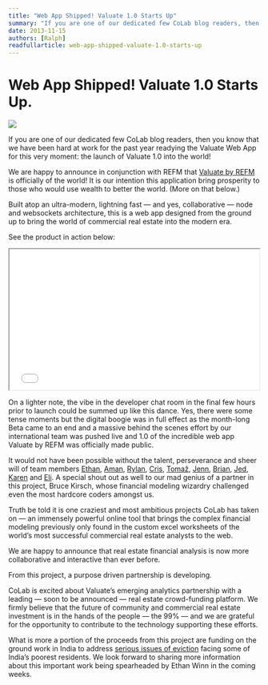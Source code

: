 ```yaml
---
title: "Web App Shipped! Valuate 1.0 Starts Up"
summary: "If you are one of our dedicated few CoLab blog readers, then you know that we have been hard at work for the past year readying the Valuate Web App for this very moment: the launch of Valuate 1.0 into the world!"
date: 2013-11-15
authors: [Ralph]
readfullarticle: web-app-shipped-valuate-1.0-starts-up
---
```


# Web App Shipped! Valuate 1.0 Starts Up.

<a href="http://www.getrefm.com/"><img src="/assets/img/blog/2013-11-15.jpg" class="center-element"></a>

If you are one of our dedicated few CoLab blog readers, then you know that we have been hard at work for the past year readying the Valuate Web App for this very moment: the launch of Valuate 1.0 into the world!

We are happy to announce in conjunction with REFM that [Valuate by REFM](http://www.getrefm.com/) is officially of the world! It is our intention this application bring prosperity to those who would use wealth to better the world. (More on that below.)

Built atop an ultra-modern, lightning fast &mdash; and yes, collaborative &mdash; node and websockets architecture, this is a web app designed from the ground up to bring the world of commercial real estate into the modern era.

See the product in action below:

<iframe src="//player.vimeo.com/video/67144430" class="margin-bottom" width="500" height="281" webkitallowfullscreen mozallowfullscreen allowfullscreen></iframe>

On a lighter note, the vibe in the developer chat room in the final few hours prior to launch could be summed up like this dance. Yes, there were some tense moments but the digital boogie was in full effect as the month-long Beta came to an end and a massive behind the scenes effort by our international team was pushed live and 1.0 of the incredible web app Valuate by REFM was officially made public.

It would not have been possible without the talent, perseverance and sheer will of team members [Ethan](http://colab.coop/team), [Aman](http://colab.coop/team), [Rylan](http://colab.coop/team), [Cris](http://colab.coop/team), [Tomaž](http://colab.coop/team), [Jenn](http://colab.coop/team), [Brian](http://colab.coop/team), [Jed](http://colab.coop/team), [Karen](http://colab.coop/team) and [Eli](http://colab.coop/team). A special shout out as well to our mad genius of a partner in this project, Bruce Kirsch, whose financial modeling wizardry challenged even the most hardcore coders amongst us.

Truth be told it is one craziest and most ambitious projects CoLab has taken on &mdash; an immensely powerful online tool that brings the complex financial modeling previously only found in the custom excel worksheets of the world’s most successful commercial real estate analysts to the web.

We are happy to announce that real estate financial analysis is now more collaborative and interactive than ever before.

From this project, a purpose driven partnership is developing.

CoLab is excited about Valuate’s emerging analytics partnership with a leading &mdash; soon to be announced &mdash; real estate crowd-funding platform. We firmly believe that the future of community and commercial real estate investment is in the hands of the people &mdash; the 99% &mdash; and we are grateful for the opportunity to contribute to the technology supporting these efforts.

What is more a portion of the proceeds from this project are funding on the ground work in India to address [serious issues of eviction](http://india.blogs.nytimes.com/2013/11/05/a-slum-spends-sleepless-nights-in-fear-of-eviction/?src=rechp&_r=1) facing some of India’s poorest residents.  We look forward to sharing more information about this important work being spearheaded by Ethan Winn in the coming weeks.
